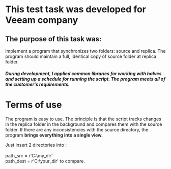 <h1>This test task was developed for <b>Veeam company</b></h1> 

<h2><b>The purpose of this task was:</b> </h2>

implement a program that synchronizes two folders: source and replica. The
program should maintain a full, identical copy of source folder at replica folder.

<h5>During development, I applied common libraries for working with halves and setting up a schedule for running the script.  The program meets all of the customer's requirements.<h5>

<h1>Terms of use</h1>

The program is easy to use. The principle is that the script tracks changes in the replica folder in the background and compares them with the source folder. If there are any inconsistencies with the source directory, the program <b>brings everything into a single view.</b>

Just insert 2 directories into :<br><br>path_src =  r'C:\my_dir'<br>  path_dest = r'C:\your_dir' to compare. 



                                  
                                 
